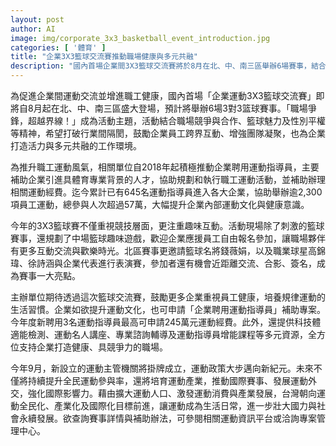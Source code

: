 ```yaml
---
layout: post
author: AI
image: img/corporate_3x3_basketball_event_introduction.jpg
categories: [ '體育' ]
title: "企業3X3籃球交流賽推動職場健康與多元共融"
description: "國內首場企業間3X3籃球交流賽將於8月在北、中、南三區舉辦6場賽事，結合競技與趣味活動，推動企業運動風氣，增進員工健康與工作環境多元共融。活動邀請籃球名將與企業代表共襄盛舉，現場安排互動遊戲與名人合照，還有企業聘用運動指導員及多元補助資源，協助企業打造健康、具競爭力的職場。今年9月運動主管機關將掛牌成立，推動全民運動、產業發展與國際交流，帶動台灣運動全民化、產業化及國際化。"
---
```

為促進企業間運動交流並增進職工健康，國內首場「企業運動3X3籃球交流賽」即將自8月起在北、中、南三區盛大登場，預計將舉辦6場3對3篮球賽事。「職場爭鋒，超越界線！」成為活動主題，活動結合職場競爭與合作、籃球魅力及性別平權等精神，希望打破行業間隔閡，鼓勵企業員工跨界互動、增強團隊凝聚，也為企業打造活力與多元共融的工作環境。

為推升職工運動風氣，相關單位自2018年起積極推動企業聘用運動指導員，主要補助企業引進具體育專業背景的人才，協助規劃和執行職工運動活動，並補助辦理相關運動經費。迄今累計已有645名運動指導員進入各大企業，協助舉辦逾2,300項員工運動，總參與人次超過57萬，大幅提升企業內部運動文化與健康意識。

今年的3X3籃球賽不僅重視競技層面，更注重趣味互動。活動現場除了刺激的籃球賽事，還規劃了中場籃球趣味遊戲，歡迎企業應援員工自由報名參加，讓職場夥伴有更多互動交流與歡樂時光。北區賽事更邀請籃球名將錢薇娟，以及職業球星高錦瑋、徐詩涵與企業代表進行表演賽，參加者還有機會近距離交流、合影、簽名，成為賽事一大亮點。

主辦單位期待透過這次籃球交流賽，鼓勵更多企業重視員工健康，培養規律運動的生活習慣。企業如欲提升運動文化，也可申請「企業聘用運動指導員」補助專案。今年度新聘用3名運動指導員最高可申請245萬元運動經費。此外，還提供科技體適能檢測、運動名人講座、專業諮詢輔導及運動指導員增能課程等多元資源，全方位支持企業打造健康、具競爭力的職場。

今年9月，新設立的運動主管機關將掛牌成立，運動政策大步邁向新紀元。未來不僅將持續提升全民運動參與率，還將培育運動產業，推動國際賽事、發展運動外交，強化國際影響力。藉由擴大運動人口、激發運動消費與產業發展，台灣朝向運動全民化、產業化及國際化目標前進，讓運動成為生活日常，進一步壯大國力與社會永續發展。欲查詢賽事詳情與補助辦法，可參閱相關運動資訊平台或洽詢專案管理中心。